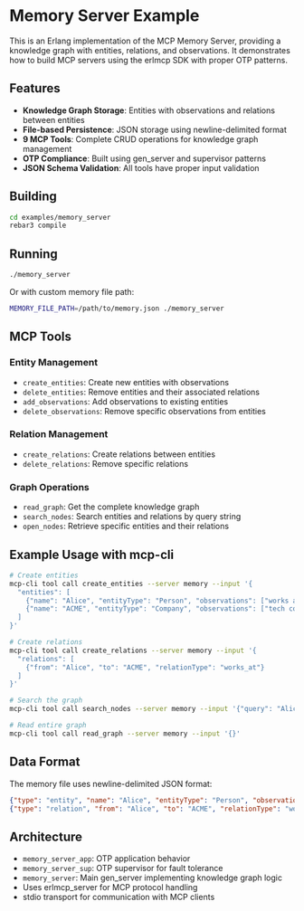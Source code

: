 # Memory Server Example

This is an Erlang implementation of the MCP Memory Server, providing a knowledge graph with entities, relations, and observations. It demonstrates how to build MCP servers using the erlmcp SDK with proper OTP patterns.

## Features

- **Knowledge Graph Storage**: Entities with observations and relations between entities
- **File-based Persistence**: JSON storage using newline-delimited format
- **9 MCP Tools**: Complete CRUD operations for knowledge graph management
- **OTP Compliance**: Built using gen_server and supervisor patterns
- **JSON Schema Validation**: All tools have proper input validation

## Building

```bash
cd examples/memory_server
rebar3 compile
```

## Running

```bash
./memory_server
```

Or with custom memory file path:

```bash
MEMORY_FILE_PATH=/path/to/memory.json ./memory_server
```

## MCP Tools

### Entity Management
- `create_entities`: Create new entities with observations
- `delete_entities`: Remove entities and their associated relations
- `add_observations`: Add observations to existing entities
- `delete_observations`: Remove specific observations from entities

### Relation Management
- `create_relations`: Create relations between entities
- `delete_relations`: Remove specific relations

### Graph Operations
- `read_graph`: Get the complete knowledge graph
- `search_nodes`: Search entities and relations by query string
- `open_nodes`: Retrieve specific entities and their relations

## Example Usage with mcp-cli

```bash
# Create entities
mcp-cli tool call create_entities --server memory --input '{
  "entities": [
    {"name": "Alice", "entityType": "Person", "observations": ["works at ACME"]},
    {"name": "ACME", "entityType": "Company", "observations": ["tech company"]}
  ]
}'

# Create relations
mcp-cli tool call create_relations --server memory --input '{
  "relations": [
    {"from": "Alice", "to": "ACME", "relationType": "works_at"}
  ]
}'

# Search the graph
mcp-cli tool call search_nodes --server memory --input '{"query": "Alice"}'

# Read entire graph
mcp-cli tool call read_graph --server memory --input '{}'
```

## Data Format

The memory file uses newline-delimited JSON format:

```json
{"type": "entity", "name": "Alice", "entityType": "Person", "observations": ["works at ACME"]}
{"type": "relation", "from": "Alice", "to": "ACME", "relationType": "works_at"}
```

## Architecture

- `memory_server_app`: OTP application behavior
- `memory_server_sup`: OTP supervisor for fault tolerance
- `memory_server`: Main gen_server implementing knowledge graph logic
- Uses erlmcp_server for MCP protocol handling
- stdio transport for communication with MCP clients
